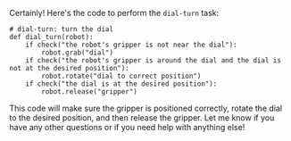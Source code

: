 Certainly! Here's the code to perform the `dial-turn` task:

```
# dial-turn: turn the dial
def dial_turn(robot):
    if check("the robot's gripper is not near the dial"):
        robot.grab("dial")
    if check("the robot's gripper is around the dial and the dial is not at the desired position"):
        robot.rotate("dial to correct position")
    if check("the dial is at the desired position"):
        robot.release("gripper")
```

This code will make sure the gripper is positioned correctly, rotate the dial to the desired position, and then release the gripper. Let me know if you have any other questions or if you need help with anything else!